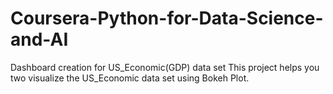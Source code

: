 # Coursera-Python-for-Data-Science-and-AI
Dashboard creation for US_Economic(GDP) data set
This project helps you two visualize the US_Economic data set using Bokeh Plot.
